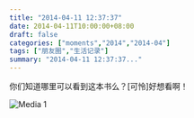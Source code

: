 ```yaml
---
title: "2014-04-11 12:37:37"
date: 2014-04-11T10:00:00+08:00
draft: false
categories: ["moments","2014","2014-04"]
tags: ["朋友圈","生活记录"]
summary: "2014-04-11 12:37:37..."
---
```


你们知道哪里可以看到这本书么？[可怜]好想看啊！

![Media 1](/Moments/photos/2014-04-11/201404111237370.jpg)
